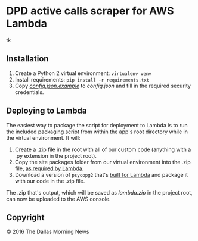 # DPD active calls scraper for AWS Lambda

tk

## Installation

1. Create a Python 2 virtual environment: `virtualenv venv`
2. Install requirements: `pip install -r requirements.txt`
3. Copy _[config.json.example](config.json.example)_ to _config.json_ and fill in the required security credentials.

## Deploying to Lambda

The easiest way to package the script for deployment to Lambda is to run the included [packaging script](package.sh) from within the app's root directory while in the virtual environment. It will:

1. Create a .zip file in the root with all of our custom code (anything with a .py extension in the project root).
2. Copy the site packages folder from our virtual environment into the .zip file, [as required by Lambda](http://docs.aws.amazon.com/lambda/latest/dg/lambda-python-how-to-create-deployment-package.html).
3. Download a version of `psycopg2` that's [built for Lambda](https://github.com/jkehler/awslambda-psycopg2) and package it with our code in the .zip file.

The .zip that's output, which will be saved as _lambda.zip_ in the project root, can now be uploaded to the AWS console.

## Copyright

&copy; 2016 The Dallas Morning News
